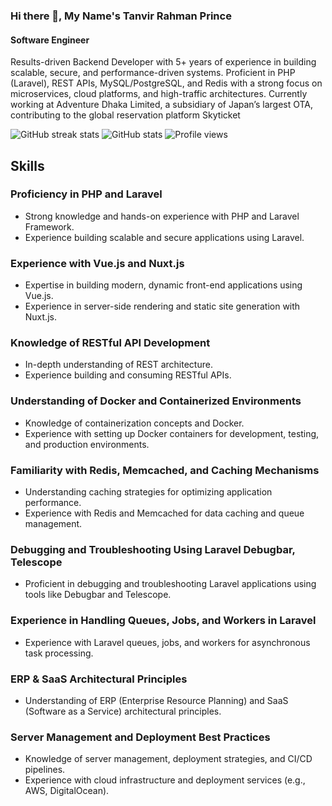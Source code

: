 ### Hi there 👋, My Name's Tanvir Rahman Prince
#### Software Engineer


Results-driven Backend Developer with 5+ years of experience in building scalable, secure, and performance-driven systems. Proficient in PHP (Laravel), REST APIs, MySQL/PostgreSQL, and Redis with a strong focus on microservices, cloud platforms, and high-traffic architectures. Currently working at Adventure Dhaka Limited, a subsidiary of Japan’s largest OTA, contributing to the global reservation platform Skyticket

![GitHub streak stats](https://github-readme-streak-stats.herokuapp.com/?user=tanvirprince)  ![GitHub stats](https://github-readme-stats.vercel.app/api?username=tanvirprince&show_icons=true&count_private=true) 
![Profile views](https://gpvc.arturio.dev/tanvirprince)

## Skills

### Proficiency in PHP and Laravel
- Strong knowledge and hands-on experience with PHP and Laravel Framework.
- Experience building scalable and secure applications using Laravel.

### Experience with Vue.js and Nuxt.js
- Expertise in building modern, dynamic front-end applications using Vue.js.
- Experience in server-side rendering and static site generation with Nuxt.js.

### Knowledge of RESTful API Development
- In-depth understanding of REST architecture.
- Experience building and consuming RESTful APIs.

### Understanding of Docker and Containerized Environments
- Knowledge of containerization concepts and Docker.
- Experience with setting up Docker containers for development, testing, and production environments.

### Familiarity with Redis, Memcached, and Caching Mechanisms
- Understanding caching strategies for optimizing application performance.
- Experience with Redis and Memcached for data caching and queue management.

### Debugging and Troubleshooting Using Laravel Debugbar, Telescope
- Proficient in debugging and troubleshooting Laravel applications using tools like Debugbar and Telescope.
  
### Experience in Handling Queues, Jobs, and Workers in Laravel
- Experience with Laravel queues, jobs, and workers for asynchronous task processing.

### ERP & SaaS Architectural Principles
- Understanding of ERP (Enterprise Resource Planning) and SaaS (Software as a Service) architectural principles.

### Server Management and Deployment Best Practices
- Knowledge of server management, deployment strategies, and CI/CD pipelines.
- Experience with cloud infrastructure and deployment services (e.g., AWS, DigitalOcean).
